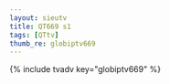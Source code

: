 ```yaml
--- 
layout: sieutv
title: QT669 s1
tags: [QTtv]
thumb_re: globiptv669
---
```

{% include tvadv key="globiptv669" %} 
